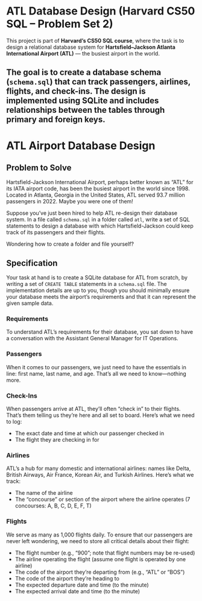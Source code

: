

# ATL Database Design (Harvard CS50 SQL – Problem Set 2)

This project is part of **Harvard’s CS50 SQL course**, where the task is to design a relational database system for **Hartsfield–Jackson Atlanta International Airport (ATL)** — the busiest airport in the world.

## The goal is to create a **database schema** (`schema.sql`) that can track passengers, airlines, flights, and check-ins. The design is implemented using **SQLite** and includes relationships between the tables through primary and foreign keys.

# ATL Airport Database Design

## Problem to Solve

Hartsfield-Jackson International Airport, perhaps better known as “ATL” for its IATA airport code, has been the busiest airport in the world since 1998. Located in Atlanta, Georgia in the United States, ATL served 93.7 million passengers in 2022. Maybe you were one of them!

Suppose you’ve just been hired to help ATL re-design their database system. In a file called `schema.sql` in a folder called `atl`, write a set of SQL statements to design a database with which Hartsfield-Jackson could keep track of its passengers and their flights.

Wondering how to create a folder and file yourself?

## Specification

Your task at hand is to create a SQLite database for ATL from scratch, by writing a set of `CREATE TABLE` statements in a `schema.sql` file. The implementation details are up to you, though you should minimally ensure your database meets the airport’s requirements and that it can represent the given sample data.

### Requirements

To understand ATL’s requirements for their database, you sat down to have a conversation with the Assistant General Manager for IT Operations.

### Passengers

When it comes to our passengers, we just need to have the essentials in line: first name, last name, and age. That’s all we need to know—nothing more.

### Check-Ins

When passengers arrive at ATL, they’ll often “check in” to their flights. That’s them telling us they’re here and all set to board. Here’s what we need to log:

- The exact date and time at which our passenger checked in
- The flight they are checking in for

### Airlines

ATL’s a hub for many domestic and international airlines: names like Delta, British Airways, Air France, Korean Air, and Turkish Airlines. Here’s what we track:

- The name of the airline
- The “concourse” or section of the airport where the airline operates (7 concourses: A, B, C, D, E, F, T)

### Flights

We serve as many as 1,000 flights daily. To ensure that our passengers are never left wondering, we need to store all critical details about their flight:

- The flight number (e.g., “900”; note that flight numbers may be re-used)
- The airline operating the flight (assume one flight is operated by one airline)
- The code of the airport they’re departing from (e.g., “ATL” or “BOS”)
- The code of the airport they’re heading to
- The expected departure date and time (to the minute)
- The expected arrival date and time (to the minute)
